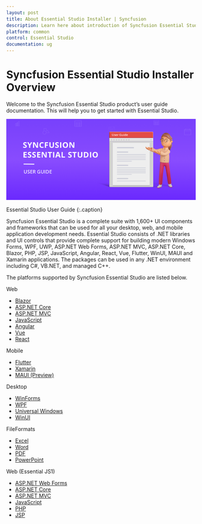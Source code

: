```yaml
---
layout: post
title: About Essential Studio Installer | Syncfusion
description: Learn here about introduction of Syncfusion Essential Studio Installer, its features and more details.
platform: common
control: Essential Studio
documentation: ug
---
```


# Syncfusion Essential Studio Installer Overview

Welcome to the Syncfusion Essential Studio product’s user guide documentation. This will help you to get started with Essential Studio.

![Essential Studio UG](Documentation_images/Essential-Studio_img1.png)

Essential Studio User Guide
{:.caption}

Syncfusion Essential Studio is a complete suite with 1,600+ UI components and frameworks that can be used for all your desktop, web, and mobile application development needs. Essential Studio consists of .NET libraries and UI controls that provide complete support for building modern Windows Forms, WPF, UWP, ASP.NET Web Forms, ASP.NET MVC, ASP.NET Core, Blazor, PHP, JSP, JavaScript, Angular, React, Vue, Flutter, WinUI, MAUI and Xamarin applications. The packages can be used in any .NET environment including C#, VB.NET, and managed C++.

The platforms supported by Syncfusion Essential Studio are listed below.

Web
  
 -	[Blazor](https://www.syncfusion.com/blazor-components)
 -	[ASP.NET Core](https://www.syncfusion.com/aspnet-core-ui-controls)
 -	[ASP.NET MVC](https://www.syncfusion.com/aspnet-mvc-ui-controls)
 -	[JavaScript](https://www.syncfusion.com/javascript-ui-controls)
 -	[Angular](https://www.syncfusion.com/angular-ui-components)
 -	[Vue](https://www.syncfusion.com/vue-ui-components)
 -	[React](https://www.syncfusion.com/react-ui-components)

Mobile

 -	[Flutter](https://www.syncfusion.com/flutter-widgets)
 -	[Xamarin](https://www.syncfusion.com/xamarin-ui-controls)
 -	[MAUI (Preview)](https://www.syncfusion.com/xamarin-ui-controls)

Desktop
 
 -	[WinForms](https://www.syncfusion.com/winforms-ui-controls)
 -	[WPF](https://www.syncfusion.com/wpf-controls)
 -	[Universal Windows](https://www.syncfusion.com/uwp-ui-controls)
 -	[WinUI](https://www.syncfusion.com/winui-controls)

FileFormats

 -	[Excel](https://www.syncfusion.com/excel-framework/net)
 -	[Word](https://www.syncfusion.com/word-framework/net)
 -	[PDF](https://www.syncfusion.com/pdf-framework/net)
 -	[PowerPoint](https://www.syncfusion.com/powerpoint-framework/net)

Web (Essential JS1)
 
 -	[ASP.NET Web Forms](https://www.syncfusion.com/jquery/aspnet-web-forms-ui-controls)
 -	[ASP.NET Core](https://www.syncfusion.com/jquery/aspnet-core-ui-controls)
 -	[ASP.NET MVC](https://www.syncfusion.com/jquery/aspnet-mvc-ui-controls)
 -	[JavaScript](https://www.syncfusion.com/jquery/javascript-ui-controls)
 -	[PHP](https://www.syncfusion.com/jquery/php-ui-controls)
 -	[JSP](https://www.syncfusion.com/jquery/jsp-ui-controls)

